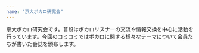```yaml
---
name: "京大ボカロ研究会"
---
```

京大ボカロ研究会です。普段はボカロリスナーの交流や情報交換を中心に活動を行っています。今回のコミコミではボカロに関する様々なテーマについて会員たちが書いた会誌を頒布します。